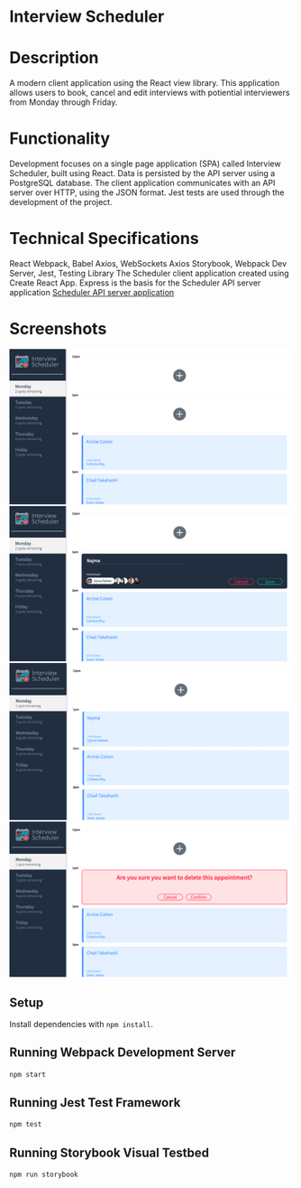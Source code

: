 # Interview Scheduler
# Description
A modern client application using the React view library. This application allows users to book, cancel and edit interviews with potiential interviewers from Monday through Friday.

# Functionality
Development focuses on a single page application (SPA) called Interview Scheduler, built using React.
Data is persisted by the API server using a PostgreSQL database.
The client application communicates with an API server over HTTP, using the JSON format.
Jest tests are used through the development of the project.

# Technical Specifications
React
Webpack, Babel
Axios, WebSockets
Axios
Storybook, Webpack Dev Server, Jest, Testing Library
The Scheduler client application created using Create React App. Express is the basis for the Scheduler API server application [Scheduler API server application](https://github.com/ntechd/scheduler-api.git)
# Screenshots
!["Appointment form"](https://github.com/ntechd/scheduler/blob/master/docs/appointment-form.png)
!["Appointment adding"](https://github.com/ntechd/scheduler/blob/master/docs/adding-appointment.png) 
!["example"](https://github.com/ntechd/scheduler/blob/master/docs/example-appointment.png)
!["delete shown"](https://github.com/ntechd/scheduler/blob/master/docs/delete.png)

## Setup

Install dependencies with `npm install`.

## Running Webpack Development Server

```sh
npm start
```

## Running Jest Test Framework

```sh
npm test
```

## Running Storybook Visual Testbed

```sh
npm run storybook
```
